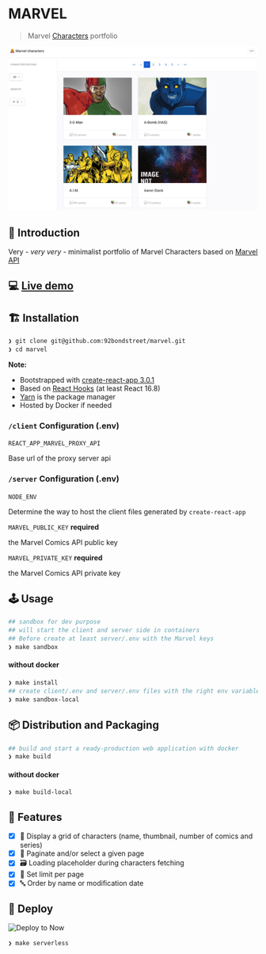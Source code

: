 # MARVEL

> Marvel [Characters](https://www.marvel.com/characters) portfolio

[![Marvel portfolio](./web.png)](http://ec2-18-216-242-220.us-east-2.compute.amazonaws.com/)

## 🐣 Introduction

Very - _very very_ - minimalist portfolio of Marvel Characters based on [Marvel API](https://developer.marvel.com/documentation/getting_started)

## 💻 [Live demo](http://ec2-18-216-242-220.us-east-2.compute.amazonaws.com/)

## 🏗️  Installation

```sh
❯ git clone git@github.com:92bondstreet/marvel.git
❯ cd marvel
```

**Note:**

* Bootstrapped with [create-react-app 3.0.1](https://github.com/facebook/create-react-app/blob/master/CHANGELOG.md)
* Based on [React Hooks](https://reactjs.org/docs/hooks-intro.html) (at least React 16.8)
* [Yarn](https://yarnpkg.com) is the package manager
* Hosted by Docker if needed

### `/client` Configuration (.env)

`REACT_APP_MARVEL_PROXY_API`

Base url of the proxy server api

### `/server` Configuration (.env)

`NODE_ENV`

Determine the way to host the client files generated by `create-react-app`

`MARVEL_PUBLIC_KEY` **required**

the Marvel Comics API public key

`MARVEL_PRIVATE_KEY` **required**

the Marvel Comics API private key

## 🕹️  Usage

```sh
## sandbox for dev purpose
## will start the client and server side in containers
## Before create at least server/.env with the Marvel keys
❯ make sandbox
```

#### without docker

```sh
❯ make install
## create client/.env and server/.env files with the right env variables
❯ make sandbox-local
```

## 📦 Distribution and Packaging

```sh
## build and start a ready-production web application with docker
❯ make build
```

#### without docker

```sh
❯ make build-local
```

## 📱 Features

- [X] 🦸 Display a grid of characters (name, thumbnail, number of comics and series)
- [X] 📄 Paginate and/or select a given page
- [x] 🗃️ Loading placeholder during characters fetching
- [x] 💯 Set limit per page
- [x] 🔤 Order by name or modification date

## 🚀 Deploy

![Deploy to Now](https://badgen.net/badge/%E2%96%B2%20Deploy%20to%20Now/$%20now%2092bondstreet%2Fmarvel/black)

```sh
❯ make serverless
```
